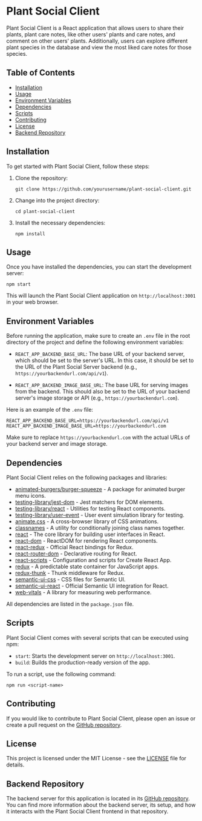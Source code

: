 # Plant Social Client

Plant Social Client is a React application that allows users to share their plants, plant care notes, like other users' plants and care notes, and comment on other users' plants. Additionally, users can explore different plant species in the database and view the most liked care notes for those species.

## Table of Contents
- [Installation](#installation)
- [Usage](#usage)
- [Environment Variables](#environment-variables)
- [Dependencies](#dependencies)
- [Scripts](#scripts)
- [Contributing](#contributing)
- [License](#license)
- [Backend Repository](#backend-repository)

## Installation

To get started with Plant Social Client, follow these steps:

1. Clone the repository:

   ```shell
   git clone https://github.com/yourusername/plant-social-client.git
   ```

2. Change into the project directory:

   ```shell
   cd plant-social-client
   ```

3. Install the necessary dependencies:

   ```shell
   npm install
   ```

## Usage

Once you have installed the dependencies, you can start the development server:

```shell
npm start
```

This will launch the Plant Social Client application on `http://localhost:3001` in your web browser.

## Environment Variables

Before running the application, make sure to create an `.env` file in the root directory of the project and define the following environment variables:

- `REACT_APP_BACKEND_BASE_URL`: The base URL of your backend server, which should be set to the server's URL. In this case, it should be set to the URL of the Plant Social Server backend (e.g., `https://yourbackendurl.com/api/v1`).

- `REACT_APP_BACKEND_IMAGE_BASE_URL`: The base URL for serving images from the backend. This should also be set to the URL of your backend server's image storage or API (e.g., `https://yourbackendurl.com`).

Here is an example of the `.env` file:

```env
REACT_APP_BACKEND_BASE_URL=https://yourbackendurl.com/api/v1
REACT_APP_BACKEND_IMAGE_BASE_URL=https://yourbackendurl.com
```

Make sure to replace `https://yourbackendurl.com` with the actual URLs of your backend server and image storage.

## Dependencies

Plant Social Client relies on the following packages and libraries:

- [animated-burgers/burger-squeeze](https://www.npmjs.com/package/@animated-burgers/burger-squeeze) - A package for animated burger menu icons.
- [testing-library/jest-dom](https://www.npmjs.com/package/@testing-library/jest-dom) - Jest matchers for DOM elements.
- [testing-library/react](https://www.npmjs.com/package/@testing-library/react) - Utilities for testing React components.
- [testing-library/user-event](https://www.npmjs.com/package/@testing-library/user-event) - User event simulation library for testing.
- [animate.css](https://www.npmjs.com/package/animate.css) - A cross-browser library of CSS animations.
- [classnames](https://www.npmjs.com/package/classnames) - A utility for conditionally joining class names together.
- [react](https://www.npmjs.com/package/react) - The core library for building user interfaces in React.
- [react-dom](https://www.npmjs.com/package/react-dom) - ReactDOM for rendering React components.
- [react-redux](https://www.npmjs.com/package/react-redux) - Official React bindings for Redux.
- [react-router-dom](https://www.npmjs.com/package/react-router-dom) - Declarative routing for React.
- [react-scripts](https://www.npmjs.com/package/react-scripts) - Configuration and scripts for Create React App.
- [redux](https://www.npmjs.com/package/redux) - A predictable state container for JavaScript apps.
- [redux-thunk](https://www.npmjs.com/package/redux-thunk) - Thunk middleware for Redux.
- [semantic-ui-css](https://www.npmjs.com/package/semantic-ui-css) - CSS files for Semantic UI.
- [semantic-ui-react](https://www.npmjs.com/package/semantic-ui-react) - Official Semantic UI integration for React.
- [web-vitals](https://www.npmjs.com/package/web-vitals) - A library for measuring web performance.

All dependencies are listed in the `package.json` file.

## Scripts

Plant Social Client comes with several scripts that can be executed using npm:

- `start`: Starts the development server on `http://localhost:3001`.
- `build`: Builds the production-ready version of the app.

To run a script, use the following command:

```shell
npm run <script-name>
```

## Contributing

If you would like to contribute to Plant Social Client, please open an issue or create a pull request on the [GitHub repository](https://github.com/emileypalmquist/plant-social-client).

## License

This project is licensed under the MIT License - see the [LICENSE](LICENSE) file for details.

## Backend Repository

The backend server for this application is located in its [GitHub repository](https://github.com/emileypalmquist/plant-social-server). You can find more information about the backend server, its setup, and how it interacts with the Plant Social Client frontend in that repository.
